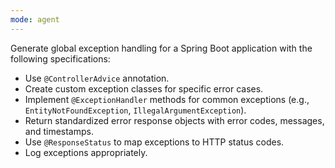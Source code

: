 ```yaml
---
mode: agent
---
```


Generate global exception handling for a Spring Boot application with the following specifications:
- Use `@ControllerAdvice` annotation.
- Create custom exception classes for specific error cases.
- Implement `@ExceptionHandler` methods for common exceptions (e.g., `EntityNotFoundException`, `IllegalArgumentException`).
- Return standardized error response objects with error codes, messages, and timestamps.
- Use `@ResponseStatus` to map exceptions to HTTP status codes.
- Log exceptions appropriately.
